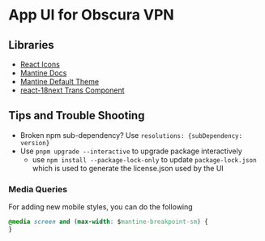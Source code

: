 # App UI for Obscura VPN

## Libraries

- [React Icons](https://react-icons.github.io/react-icons)
- [Mantine Docs](https://mantine.dev/pages/basics/)
- [Mantine Default Theme](https://github.com/mantinedev/mantine/blob/master/src/mantine-styles/src/theme/default-theme.ts)
- [react-18next Trans Component](https://react.i18next.com/latest/trans-component)

## Tips and Trouble Shooting

- Broken npm sub-dependency? Use `resolutions: {subDependency: version}`
- Use `pnpm upgrade --interactive` to upgrade package interactively
  - use `npm install --package-lock-only` to update `package-lock.json` which is used to generate the license.json used by the UI

### Media Queries

For adding new mobile styles, you can do the following

```css
@media screen and (max-width: $mantine-breakpoint-sm) {
}
```
